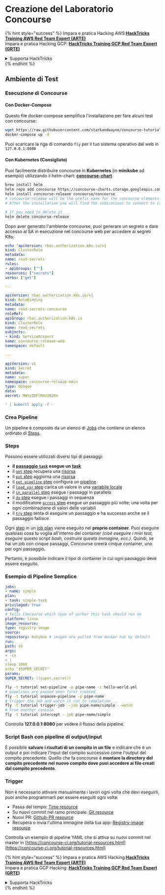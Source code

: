 # Creazione del Laboratorio Concourse

{% hint style="success" %}
Impara e pratica Hacking AWS:<img src="../../.gitbook/assets/image (1).png" alt="" data-size="line">[**HackTricks Training AWS Red Team Expert (ARTE)**](https://training.hacktricks.xyz/courses/arte)<img src="../../.gitbook/assets/image (1).png" alt="" data-size="line">\
Impara e pratica Hacking GCP: <img src="../../.gitbook/assets/image (2).png" alt="" data-size="line">[**HackTricks Training GCP Red Team Expert (GRTE)**<img src="../../.gitbook/assets/image (2).png" alt="" data-size="line">](https://training.hacktricks.xyz/courses/grte)

<details>

<summary>Supporta HackTricks</summary>

* Controlla i [**piani di abbonamento**](https://github.com/sponsors/carlospolop)!
* **Unisciti al** 💬 [**gruppo Discord**](https://discord.gg/hRep4RUj7f) o al [**gruppo telegram**](https://t.me/peass) o **seguici** su **Twitter** 🐦 [**@hacktricks\_live**](https://twitter.com/hacktricks\_live)**.**
* **Condividi trucchi di hacking inviando PR ai** [**HackTricks**](https://github.com/carlospolop/hacktricks) e [**HackTricks Cloud**](https://github.com/carlospolop/hacktricks-cloud) repos su github.

</details>
{% endhint %}

## Ambiente di Test

### Esecuzione di Concourse

#### Con Docker-Compose

Questo file docker-compose semplifica l'installazione per fare alcuni test con concourse:
```bash
wget https://raw.githubusercontent.com/starkandwayne/concourse-tutorial/master/docker-compose.yml
docker-compose up -d
```
Puoi scaricare la riga di comando `fly` per il tuo sistema operativo dal web in `127.0.0.1:8080`

#### Con Kubernetes (Consigliato)

Puoi facilmente distribuire concourse in **Kubernetes** (in **minikube** ad esempio) utilizzando il helm-chart: [**concourse-chart**](https://github.com/concourse/concourse-chart).
```bash
brew install helm
helm repo add concourse https://concourse-charts.storage.googleapis.com/
helm install concourse-release concourse/concourse
# concourse-release will be the prefix name for the concourse elements in k8s
# After the installation you will find the indications to connect to it in the console

# If you need to delete it
helm delete concourse-release
```
Dopo aver generato l'ambiente concourse, puoi generare un segreto e dare accesso al SA in esecuzione nel concourse web per accedere ai segreti K8s:
```yaml
echo 'apiVersion: rbac.authorization.k8s.io/v1
kind: ClusterRole
metadata:
name: read-secrets
rules:
- apiGroups: [""]
resources: ["secrets"]
verbs: ["get"]

---

apiVersion: rbac.authorization.k8s.io/v1
kind: RoleBinding
metadata:
name: read-secrets-concourse
roleRef:
apiGroup: rbac.authorization.k8s.io
kind: ClusterRole
name: read-secrets
subjects:
- kind: ServiceAccount
name: concourse-release-web
namespace: default

---

apiVersion: v1
kind: Secret
metadata:
name: super
namespace: concourse-release-main
type: Opaque
data:
secret: MWYyZDFlMmU2N2Rm

' | kubectl apply -f -
```
### Crea Pipeline

Un pipeline è composto da un elenco di [Jobs](https://concourse-ci.org/jobs.html) che contiene un elenco ordinato di [Steps](https://concourse-ci.org/steps.html).

### Steps

Possono essere utilizzati diversi tipi di passaggi:

* **il** [**passaggio** **`task`**](https://concourse-ci.org/task-step.html) **esegue un** [**task**](https://concourse-ci.org/tasks.html)
* il [`get` step](https://concourse-ci.org/get-step.html) recupera una [risorsa](https://concourse-ci.org/resources.html)
* il [`put` step](https://concourse-ci.org/put-step.html) aggiorna una [risorsa](https://concourse-ci.org/resources.html)
* il [`set_pipeline` step](https://concourse-ci.org/set-pipeline-step.html) configura un [pipeline](https://concourse-ci.org/pipelines.html)
* il [`load_var` step](https://concourse-ci.org/load-var-step.html) carica un valore in una [variabile locale](https://concourse-ci.org/vars.html#local-vars)
* il [`in_parallel` step](https://concourse-ci.org/in-parallel-step.html) esegue i passaggi in parallelo
* il [`do` step](https://concourse-ci.org/do-step.html) esegue i passaggi in sequenza
* il modificatore [`across` step](https://concourse-ci.org/across-step.html#schema.across) esegue un passaggio più volte; una volta per ogni combinazione di valori delle variabili
* il [`try` step](https://concourse-ci.org/try-step.html) tenta di eseguire un passaggio e ha successo anche se il passaggio fallisce

Ogni [step](https://concourse-ci.org/steps.html) in un [job plan](https://concourse-ci.org/jobs.html#schema.job.plan) viene eseguito nel **proprio container**. Puoi eseguire qualsiasi cosa tu voglia all'interno del container _(cioè eseguire i miei test, eseguire questo script bash, costruire questa immagine, ecc.)_. Quindi, se hai un job con cinque passaggi, Concourse creerà cinque container, uno per ogni passaggio.

Pertanto, è possibile indicare il tipo di container in cui ogni passaggio deve essere eseguito.

### Esempio di Pipeline Semplice
```yaml
jobs:
- name: simple
plan:
- task: simple-task
privileged: true
config:
# Tells Concourse which type of worker this task should run on
platform: linux
image_resource:
type: registry-image
source:
repository: busybox # images are pulled from docker hub by default
run:
path: sh
args:
- -cx
- |
sleep 1000
echo "$SUPER_SECRET"
params:
SUPER_SECRET: ((super.secret))
```

```bash
fly -t tutorial set-pipeline -p pipe-name -c hello-world.yml
# pipelines are paused when first created
fly -t tutorial unpause-pipeline -p pipe-name
# trigger the job and watch it run to completion
fly -t tutorial trigger-job --job pipe-name/simple --watch
# From another console
fly -t tutorial intercept --job pipe-name/simple
```
Controlla **127.0.0.1:8080** per vedere il flusso della pipeline.

### Script Bash con pipeline di output/input

È possibile **salvare i risultati di un compito in un file** e indicare che è un output e poi indicare l'input del compito successivo come l'output del compito precedente. Quello che fa concourse è **montare la directory del compito precedente nel nuovo compito dove puoi accedere ai file creati dal compito precedente**.

### Trigger

Non è necessario attivare manualmente i lavori ogni volta che devi eseguirli, puoi anche programmarli per essere eseguiti ogni volta:

* Passa del tempo: [Time resource](https://github.com/concourse/time-resource/)
* Su nuovi commit nel ramo principale: [Git resource](https://github.com/concourse/git-resource)
* Nuovi PR: [Github-PR resource](https://github.com/telia-oss/github-pr-resource)
* Recupera o invia l'ultima immagine della tua app: [Registry-image resource](https://github.com/concourse/registry-image-resource/)

Controlla un esempio di pipeline YAML che si attiva su nuovi commit nel master in [https://concourse-ci.org/tutorial-resources.html](https://concourse-ci.org/tutorial-resources.html)

{% hint style="success" %}
Impara e pratica AWS Hacking:<img src="../../.gitbook/assets/image (1).png" alt="" data-size="line">[**HackTricks Training AWS Red Team Expert (ARTE)**](https://training.hacktricks.xyz/courses/arte)<img src="../../.gitbook/assets/image (1).png" alt="" data-size="line">\
Impara e pratica GCP Hacking: <img src="../../.gitbook/assets/image (2).png" alt="" data-size="line">[**HackTricks Training GCP Red Team Expert (GRTE)**<img src="../../.gitbook/assets/image (2).png" alt="" data-size="line">](https://training.hacktricks.xyz/courses/grte)

<details>

<summary>Supporta HackTricks</summary>

* Controlla i [**piani di abbonamento**](https://github.com/sponsors/carlospolop)!
* **Unisciti al** 💬 [**gruppo Discord**](https://discord.gg/hRep4RUj7f) o al [**gruppo telegram**](https://t.me/peass) o **seguici** su **Twitter** 🐦 [**@hacktricks\_live**](https://twitter.com/hacktricks\_live)**.**
* **Condividi trucchi di hacking inviando PR ai** [**HackTricks**](https://github.com/carlospolop/hacktricks) e [**HackTricks Cloud**](https://github.com/carlospolop/hacktricks-cloud) repos di github.

</details>
{% endhint %}
